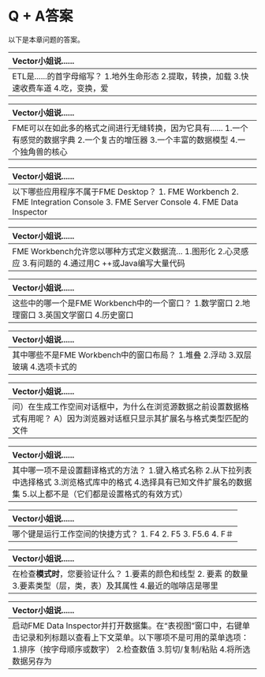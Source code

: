 # Q + A答案

以下是本章问题的答案。

|  Vector小姐说...... |
| :--- |
|  ETL是......的首字母缩写？  1.地外生命形态 2.提取，转换，加载 3.快速收费车道 4.吃，变换，爱 |

|  Vector小姐说...... |
| :--- |
|  FME可以在如此多的格式之间进行无缝转换，因为它具有......  1.一个有感觉的数据字典 2.一个复古的增压器 3.一个丰富的数据模型 4.一个独角兽的核心 |

|  Vector小姐说...... |
| :--- |
|  以下哪些应用程序不属于FME Desktop？  1. FME Workbench 2. FME Integration Console 3. FME Server Console 4. FME Data Inspector |

|  Vector小姐说...... |
| :--- |
|  FME Workbench允许您以哪种方式定义数据流...  1.图形化 2.心灵感应 3.有问题的 4.通过用C ++或Java编写大量代码 |

|  Vector小姐说...... |
| :--- |
|  这些中的哪一个是FME Workbench中的一个窗口？  1.数学窗口 2.地理窗口 3.英国文学窗口 4.历史窗口 |

|  Vector小姐说...... |
| :--- |
|  其中哪些不是FME Workbench中的窗口布局？  1.堆叠 2.浮动 3.双层玻璃 4.选项卡式的 |

|  Vector小姐说...... |
| :--- |
|  问）在生成工作空间对话框中，为什么在浏览源数据之前设置数据格式有用呢？  A）因为浏览器对话框只显示其扩展名与格式类型匹配的文件 |

|  Vector小姐说...... |
| :--- |
|  其中哪一项不是设置翻译格式的方法？  1.键入格式名称 2.从下拉列表中选择格式 3.浏览格式库中的格式 4.选择具有已知文件扩展名的数据集 5.以上都不是（它们都是设置格式的有效方式） |

|  Vector小姐说...... |
| :--- |
|  哪个键是运行工作空间的快捷方式？  1. F4 2. F5 3. F5.6 4. F＃ |

|  Vector小姐说...... |
| :--- |
|  在检查**模式时**，您要验证什么？  1.要素的颜色和线型 2. 要素 的数量 3.要素类型（层，类，表）及其属性 4.最近的咖啡店是哪里 |

|  Vector小姐说...... |
| :--- |
|  启动FME Data Inspector并打开数据集。在“表视图”窗口中，右键单击记录和列标题以查看上下文菜单。以下哪项不是可用的菜单选项：  1.排序（按字母顺序或数字） 2.检查数值 3.剪切/复制/粘贴 4.将所选数据另存为 |

